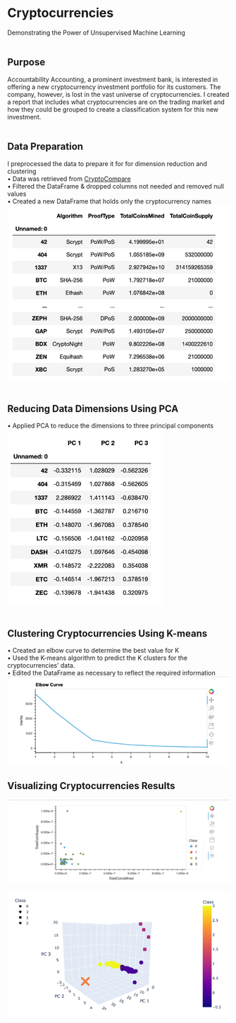 # Cryptocurrencies
Demonstrating the Power of Unsupervised Machine Learning
<BR><BR>
## Purpose
Accountability Accounting, a prominent investment bank, is interested in offering a new cryptocurrency investment portfolio for its customers. The company, however, is lost in the vast universe of cryptocurrencies. I created a report that includes what cryptocurrencies are on the trading market and how they could be grouped to create a classification system for this new investment.
<BR><BR>
## Data Preparation
I preprocessed the data to prepare it for for dimension reduction and clustering
<br>
• Data was retrieved from <a href="https://min-api.cryptocompare.com/data/all/coinlist" target=”_blank”>CryptoCompare</a>
<BR>
• Filtered the DataFrame & dropped columns not needed and removed null values
<BR>
• Created a new DataFrame that holds only the cryptocurrency names
<BR>
<img src="https://github.com/meggrooms/Cryptocurrencies/blob/main/images/new_dataframe.png" height=400>
<BR><BR>
## Reducing Data Dimensions Using PCA
• Applied PCA to reduce the dimensions to three principal components
<br>
<img src="https://github.com/meggrooms/Cryptocurrencies/blob/main/images/PCA_pc.png" height=400>
<BR><BR>
## Clustering Cryptocurrencies Using K-means
• Created an elbow curve to determine the best value for K
<BR>
• Used the K-means algorithm to predict the K clusters for the cryptocurrencies’ data.
<br>
• Edited the DataFrame as necessary to reflect the required information
<Br>
  <img src="https://github.com/meggrooms/Cryptocurrencies/blob/main/images/elbow_curve.png">
<BR>
## Visualizing Cryptocurrencies Results
<img src="https://github.com/meggrooms/Cryptocurrencies/blob/main/images/scatter_chart.png">
<BR><BR>
<img src="https://github.com/meggrooms/Cryptocurrencies/blob/main/images/3d_scatter_plot.png">
